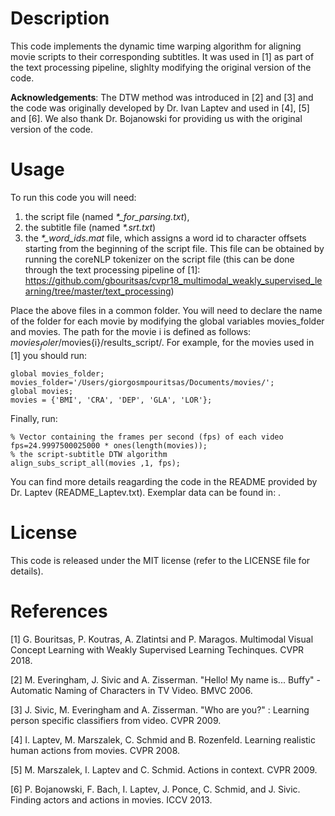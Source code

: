 Description
=====================================

This code implements the dynamic time warping algorithm for aligning movie scripts to their corresponding subtitles. It was used in [1] as part of the text processing pipeline, slighlty modifying the original version of the code.

**Acknowledgements**: The DTW method was introduced in [2] and [3] and the code was originally developed by Dr. Ivan Laptev and used in [4], [5] and [6]. We also thank Dr. Bojanowski for providing us with the original version of the code.

Usage
=====================================
To run this code you will need:
1. the script file (named *\*_for_parsing.txt*),
2. the subtitle file (named *\*.srt.txt*)
3.  the *\*_word_ids.mat* file, which assigns a word id to character offsets starting from the beginning of the script file. This file can be obtained by running the coreNLP tokenizer on the script file (this can be done through the text processing pipeline of [1]: https://github.com/gbouritsas/cvpr18_multimodal_weakly_supervised_learning/tree/master/text_processing)

Place the above files in a common folder. You will need to declare the name of the folder for each movie by modifying the global variables movies_folder and movies. The path for the movie i is defined as follows: $movies_foler/$movies{i}/results_script/. For example, for the movies used in [1] you should run:
```
global movies_folder;
movies_folder='/Users/giorgosmpouritsas/Documents/movies/';
global movies;
movies = {'BMI', 'CRA', 'DEP', 'GLA', 'LOR'};
```

Finally, run:

```
% Vector containing the frames per second (fps) of each video
fps=24.9997500025000 * ones(length(movies));
% the script-subtitle DTW algorithm
align_subs_script_all(movies ,1, fps);
```

You can find more details reagarding the code in the README provided by Dr. Laptev (README_Laptev.txt). Exemplar data can be found in: .

License
=====================================
This code is released under the MIT license (refer to the LICENSE file for details).


References
=====================================
[1] G. Bouritsas, P. Koutras, A. Zlatintsi and P. Maragos. Multimodal Visual Concept Learning with Weakly Supervised Learning Techinques. CVPR 2018.

[2] M. Everingham, J. Sivic and A. Zisserman. "Hello! My name is... Buffy" - Automatic Naming of Characters in TV Video. BMVC 2006.

[3] J. Sivic, M. Everingham and A. Zisserman. "Who are you?" : Learning person specific classifiers from video. CVPR 2009.

[4] I. Laptev, M. Marszalek, C. Schmid and B. Rozenfeld. Learning realistic human actions from movies. CVPR 2008.

[5] M. Marszalek, I. Laptev and C. Schmid. Actions in context. CVPR 2009.

[6] P. Bojanowski, F. Bach, I. Laptev, J. Ponce, C. Schmid, and J. Sivic. Finding actors and actions in movies. ICCV 2013.
